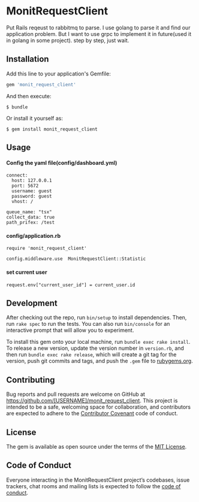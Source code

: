 # MonitRequestClient

Put Rails reqeust to rabbitmq to parse. I use golang to parse it and find our application problem.
But I want to use grpc to implement it in future(used it in golang in some project).
step by step, just wait.

## Installation

Add this line to your application's Gemfile:

```ruby
gem 'monit_request_client'
```

And then execute:

    $ bundle

Or install it yourself as:

    $ gem install monit_request_client

## Usage

#### Config the yaml file(config/dashboard.yml)
```
connect:
  host: 127.0.0.1
  port: 5672
  username: guest
  password: guest
  vhost: /

queue_name: "tsx"
collect_data: true
path_prifex: /test
```

#### config/application.rb
```
require 'monit_request_client'

config.middleware.use  MonitRequestClient::Statistic
```

#### set current user
```
request.env["current_user_id"] = current_user.id
```



## Development

After checking out the repo, run `bin/setup` to install dependencies. Then, run `rake spec` to run the tests. You can also run `bin/console` for an interactive prompt that will allow you to experiment.

To install this gem onto your local machine, run `bundle exec rake install`. To release a new version, update the version number in `version.rb`, and then run `bundle exec rake release`, which will create a git tag for the version, push git commits and tags, and push the `.gem` file to [rubygems.org](https://rubygems.org).

## Contributing

Bug reports and pull requests are welcome on GitHub at https://github.com/[USERNAME]/monit_request_client. This project is intended to be a safe, welcoming space for collaboration, and contributors are expected to adhere to the [Contributor Covenant](http://contributor-covenant.org) code of conduct.

## License

The gem is available as open source under the terms of the [MIT License](https://opensource.org/licenses/MIT).

## Code of Conduct

Everyone interacting in the MonitRequestClient project’s codebases, issue trackers, chat rooms and mailing lists is expected to follow the [code of conduct](https://github.com/[USERNAME]/monit_request_client/blob/master/CODE_OF_CONDUCT.md).
